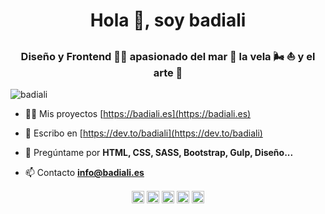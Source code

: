 <h1 align="center">Hola 👋, soy badiali</h1>
<h3 align="center">Diseño y Frontend 👨‍💻 apasionado del mar 🌊 la vela 🌬 ⛵️ y el arte 🎨</h3>
<p align="left"> <img src="https://komarev.com/ghpvc/?username=badiali" alt="badiali" /> </p>

- 👨‍💻 Mis proyectos [https://badiali.es](https://badiali.es)

- 📝 Escribo en [https://dev.to/badiali](https://dev.to/badiali)

- 💬 Pregúntame por **HTML, CSS, SASS, Bootstrap, Gulp, Diseño...**

- 📫 Contacto **info@badiali.es**

<p align="center">
<a href="https://codepen.io/badiali" target="blank"><img align="center" src="https://cdn.jsdelivr.net/npm/simple-icons@3.0.1/icons/codepen.svg" alt="badiali" height="20" width="20" /></a>
<a href="https://dev.to/badiali" target="blank"><img align="center" src="https://cdn.jsdelivr.net/npm/simple-icons@3.0.1/icons/dev-dot-to.svg" alt="badiali" height="20" width="20" /></a>
<a href="https://twitter.com/badiali" target="blank"><img align="center" src="https://cdn.jsdelivr.net/npm/simple-icons@3.0.1/icons/twitter.svg" alt="badiali" height="20" width="20" /></a>
<a href="https://linkedin.com/in/badiali" target="blank"><img align="center" src="https://cdn.jsdelivr.net/npm/simple-icons@3.0.1/icons/linkedin.svg" alt="badiali" height="20" width="20" /></a>
<a href="https://instagram.com/badiali" target="blank"><img align="center" src="https://cdn.jsdelivr.net/npm/simple-icons@3.0.1/icons/instagram.svg" alt="badiali" height="20" width="20" /></a>
</p>
